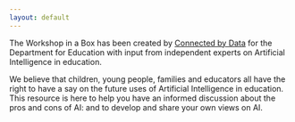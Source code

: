 ```yaml
---
layout: default
---
```

The Workshop in a Box has been created by [Connected by Data](https://connectedbydata.org/) for the Department for Education with input from independent experts on Artificial Intelligence in education. 

We believe that children, young people, families and educators all have the right to have a say on the future uses of Artificial Intelligence in education. This resource is here to help you have an informed discussion about the pros and cons of AI: and to develop and share your own views on AI.